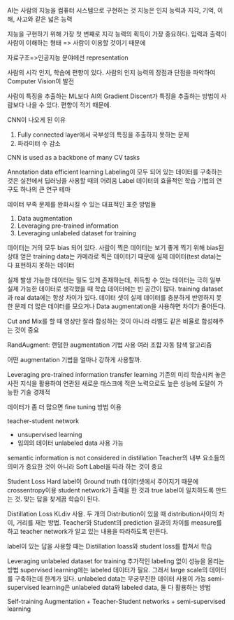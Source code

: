 AI는 사람의 지능을 컴퓨터 시스템으로 구현하는 것
지능은 인지 능력과 지각, 기억, 이해, 사고와 같은 넓은 능력

지능을 구현하기 위해 가장 첫 번째로 지각 능력의 획득이 가장 중요하다. 
입력과 출력이 사람이 이해하는 형태
=> 사람이 이용할 것이기 때문에

자료구조=>인공지능 분야에선 representation

사람의 시각 인지, 학습에 편향이 있다. 사람의 인지 능력의 장점과 단점을 파악하여 Computer Vision이 발전

사람이 특징을 추출하는 ML보다 AI의 Gradient Discent가 특징을 추출하는 방법이 사람보다 나을 수 있다. 편향이 적기 때문에.

CNN이 나오게 된 이유
1. Fully connected layer에서 국부성의 특징을 추출하지 못하는 문제
2. 파라미터 수 감소

CNN is used as a backbone of many CV tasks

Annotation data efficient learning
Labeling이 모두 되어 있는 데이터를 구축하는 것은 실전에서 딥러닝을 사용할 때의 어려움
Label 데이터의 효율적인 학습 기법의 연구도 하나의 큰 연구 테마

데이터 부족 문제를 완화시킬 수 있는 대표적인 표준 방법들
1. Data augmentation
2. Leveraging pre-trained information
3. Leveraging unlabeled dataset for training

데이터는 거의 모두 bias 되어 있다.
사람이 찍은 데이터는 보기 좋게 찍기 위해 bias된 상태
얻은 training data는 카메라로 찍은 데이터기 때문에 실제 데이터(test data)는 다 표현하지 못하는 데이터

실제 발생 가능한 데이터는 밀도 있게 존재하는데, 취득할 수 있는 데이터는 극히 일부
실제 가능한 데이터로 생각했을 때 학습 데이터에는 빈 공간이 많다.
training dataset과 real data에는 항상 차이가 있다.
데이터 셋이 실제 데이터를 충분하게 반영하지 못한 문제
더 많은 데이터를 모으거나 Data augmentation을 사용하면 차이가 줄어든다.

Cut and Mix를 할 때 영상만 잘라 합성하는 것이 아니라 라벨도 같은 비율로 합성해주는 것이 중요

RandAugment: 랜덤한 augmentation 기법 사용
여러 조합 자동 탐색 알고리즘

어떤 augmentation 기법을 얼마나 강하게 사용할까. 

Leveraging pre-trained information
transfer learning
기존의 미리 학습시켜 놓은 사전 지식을 활용하여 연관된 새로운 태스크에 적은 노력으로도 높은 성능에 도달이 가능한 기술
경제적


데이터가 좀 더 많으면 fine tuning 방법 이용

teacher-student network
- unsupervised learning
- 임의의 데이터 unlabeled data 사용 가능

semantic information is not considered in distillation
Teacher의 내부 요소들의 의미가 중요한 것이 아니라 Soft Label을 따라 하는 것이 중요

Student Loss
Hard label이 Ground truth 데이터셋에서 주어지기 때문에 crossentropy이용
student network가 출력을 한 것과 true label이 일치하도록 만드는 것.
맞는 답을 찾게끔 학습이 된다.

Distillation Loss
KLdiv 사용. 두 개의 Distribution이 있을 때 distribution사이의 차이, 거리를 재는 방법.
Teacher와 Student의 prediction 결과의 차이를 measure를 하고 teacher network가 알고 있는 내용을 따라하도록 만든다.

label이 있는 답을 사용할 때는 Distillation loass와 student loss를 합쳐서 학습


Leveraging unlabeled dataset for training
추가적인 labeling 없이 성능을 올리는 방법
supervised learning에는 labeled 데이터가 필요. 그래서 large scale의 데이터를 구축하는데 한계가 있다.
unlabeled data는 무궁무진한 데이터 사용이 가능
semi-supervised learning은 unlabeled data와 labeled data, 둘 다 활용하는 방법

Self-training
Augmentation + Teacher-Student networks + semi-supervised learning
